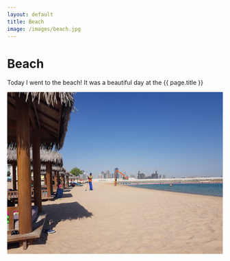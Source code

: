 ```yaml
---
layout: default
title: Beach
image: /images/beach.jpg
---
```


# Beach

Today I went to the beach! It was a beautiful day at the {{ page.title }}

![beach](./images/beach.jpg)

     